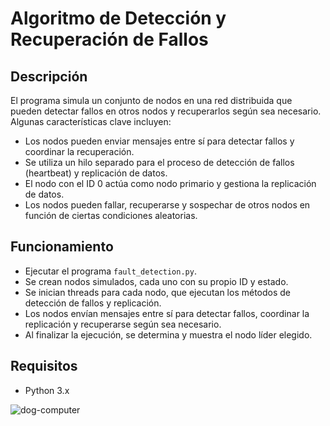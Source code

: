 # Algoritmo de Detección y Recuperación de Fallos

## Descripción

El programa simula un conjunto de nodos en una red distribuida que pueden detectar fallos en otros nodos y recuperarlos según sea necesario. Algunas características clave incluyen:

- Los nodos pueden enviar mensajes entre sí para detectar fallos y coordinar la recuperación.
- Se utiliza un hilo separado para el proceso de detección de fallos (heartbeat) y replicación de datos.
- El nodo con el ID 0 actúa como nodo primario y gestiona la replicación de datos.
- Los nodos pueden fallar, recuperarse y sospechar de otros nodos en función de ciertas condiciones aleatorias.

## Funcionamiento

- Ejecutar el programa `fault_detection.py`.
- Se crean nodos simulados, cada uno con su propio ID y estado.
- Se inician threads para cada nodo, que ejecutan los métodos de detección de fallos y replicación.
- Los nodos envían mensajes entre sí para detectar fallos, coordinar la replicación y recuperarse según sea necesario.
- Al finalizar la ejecución, se determina y muestra el nodo líder elegido.

## Requisitos

- Python 3.x

![dog-computer](https://github.com/LuisRosado/Algoritmo_de_Detecci-n_y_Recuperaci-n_de_Fallos/assets/140114139/03d9ceea-8ef2-477d-8eaa-9c7dc9b0dac1)
